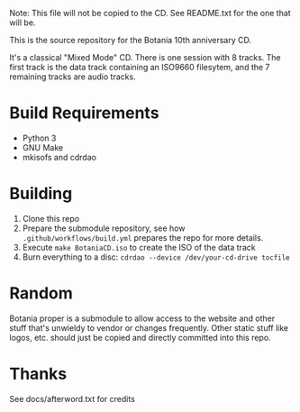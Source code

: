 Note: This file will not be copied to the CD.
See README.txt for the one that will be.

This is the source repository for the Botania 10th anniversary CD.

It's a classical "Mixed Mode" CD. There is one session with 8 tracks. The first track is
the data track containing an ISO9660 filesytem, and the 7 remaining tracks are audio
tracks.

# Build Requirements

* Python 3
* GNU Make
* mkisofs and cdrdao

# Building

1. Clone this repo
2. Prepare the submodule repository, see how `.github/workflows/build.yml` prepares the
repo for more details.
3. Execute `make BotaniaCD.iso` to create the ISO of the data track
4. Burn everything to a disc: `cdrdao --device /dev/your-cd-drive tocfile`

# Random

Botania proper is a submodule to allow access to the website and other stuff that's
unwieldy to vendor or changes frequently. Other static stuff like logos, etc. should just
be copied and directly committed into this repo.

# Thanks
See docs/afterword.txt for credits
